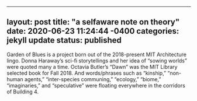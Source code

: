 
---
layout: post
title:  "a selfaware note on theory"
date:   2020-06-23 11:24:44 -0400
categories: jekyll update
status: published
---
Garden of Blues is a project born out of the 2018-present MIT Architecture lingo. Donna Haraway’s sci-fi storytellings and her idea of “sowing worlds” were quoted many a time. Octavia Butler’s “Dawn” was the MIT Library selected book for Fall 2018. And words/phrases such as “kinship,” “non-human agents,” “inter-species communing,” “ecology,” “biome,” “imaginaries,” and “speculative” were floating everywhere in the corridors of Building 4. 
